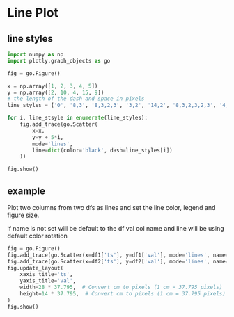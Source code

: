 # Line Plot

## line styles
```py
import numpy as np
import plotly.graph_objects as go

fig = go.Figure()

x = np.array([1, 2, 3, 4, 5])
y = np.array([2, 10, 4, 15, 9])
# the length of the dash and space in pixels
line_styles = ['0', '8,3', '8,3,2,3', '3,2', '14,2', '8,3,2,3,2,3', '4,3', '6,3,2,3,2,3,2,3', '2,5']

for i, line_stsyle in enumerate(line_styles):
    fig.add_trace(go.Scatter(
        x=x,
        y=y + 5*i,
        mode='lines',
        line=dict(color='black', dash=line_styles[i])
    ))

fig.show()
```

## example
Plot two columns from two dfs as lines and set the line color, legend and figure size.

if name is not set will be default to the df val col name and line will be using default color rotation
```py
fig = go.Figure()
fig.add_trace(go.Scatter(x=df1['ts'], y=df1['val'], mode='lines', name='line-1', line=dict(color='blue')))
fig.add_trace(go.Scatter(x=df2['ts'], y=df2['val'], mode='lines', name='line-2', line=dict(color='red')))
fig.update_layout(
    xaxis_title='ts',
    yaxis_title='val',
    width=28 * 37.795,  # Convert cm to pixels (1 cm = 37.795 pixels)
    height=14 * 37.795,  # Convert cm to pixels (1 cm = 37.795 pixels)
)  
fig.show()
```
